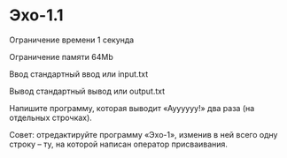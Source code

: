 # Эхо-1.1

Ограничение времени	1 секунда

Ограничение памяти	64Mb

Ввод	стандартный ввод или input.txt

Вывод	стандартный вывод или output.txt

Напишите программу, которая выводит «Ауууууу!» два раза (на отдельных строчках).

Совет: отредактируйте программу «Эхо-1», изменив в ней всего одну строку – ту, на которой написан оператор присваивания.
